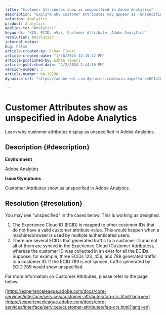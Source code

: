 ```yaml
---
title: "Customer Attributes show as unspecified in Adobe Analytics"
description: "Explore why customer attributes may appear as 'unspecified' in Adobe Analytics."
solution: Analytics
product: Analytics
applies-to: "Analytics"
keywords: "KCS, ECID, eVar, Customer Attribute, Adobe Analytics"
resolution: Resolution
internal-notes: 
bug: False
article-created-by: Eshaa Tiwari
article-created-date: "1/30/2024 12:45:42 PM"
article-published-by: Eshaa Tiwari
article-published-date: "2/2/2024 2:44:50 PM"
version-number: 3
article-number: KA-19298
dynamics-url: "https://adobe-ent.crm.dynamics.com/main.aspx?forceUCI=1&pagetype=entityrecord&etn=knowledgearticle&id=c3dde878-6dbf-ee11-9079-6045bd006268"

---
```

# Customer Attributes show as unspecified in Adobe Analytics


Learn why customer attributes display as unspecified in Adobe Analytics.

## Description {#description}


<b>Environment</b>

Adobe Analytics

<b>Issue/Symptoms</b>

Customer Attributes show as unspecified in Adobe Analytics.


## Resolution {#resolution}




You may see "unspecified" in the cases below. This is working as designed.

1. The Experience Cloud ID (ECID) is mapped to other customer IDs that do not have a valid customer attribute value. This would happen when a machine/browser is used by multiple authenticated users.
2. There are several ECIDs that generated traffic to a customer ID and not all of them are synced in the Experience Cloud (Customer Attributes), whereas the customer ID was collected in an eVar for all the ECIDs. Suppose, for example, three ECIDs 123, 456, and 789 generated traffic to a customer ID. If the ECID 789 is not synced, traffic generated by ECID 789 would show unspecified.




For more information on Customer Attributes, please refer to the page below.

[https://experienceleague.adobe.com/docs/core-services/interface/services/customer-attributes/faq-crs.html?lang=en](https://experienceleague.adobe.com/docs/core-services/interface/services/customer-attributes/faq-crs.html?lang=en)
